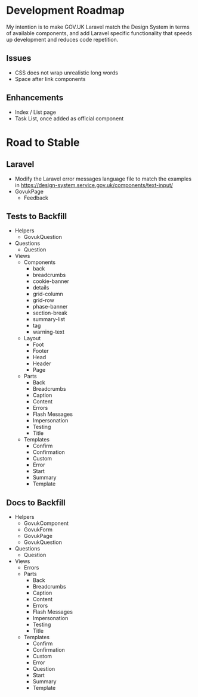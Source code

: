 # Development Roadmap

My intention is to make GOV.UK Laravel match the Design System in terms of available components, and add Laravel specific functionality that speeds up development and reduces code repetition.

## Issues

* CSS does not wrap unrealistic long words
* Space after link components

## Enhancements

* Index / List page
* Task List, once added as official component

# Road to Stable

## Laravel

* Modify the Laravel error messages language file to match the examples in https://design-system.service.gov.uk/components/text-input/
* GovukPage
    * Feedback

## Tests to Backfill

* Helpers
    * GovukQuestion
* Questions
    * Question
* Views
    * Components
        * back
        * breadcrumbs
        * cookie-banner
        * details
        * grid-column
        * grid-row
        * phase-banner
        * section-break
        * summary-list
        * tag
        * warning-text
    * Layout
        * Foot
        * Footer
        * Head
        * Header
        * Page
    * Parts
        * Back
        * Breadcrumbs
        * Caption
        * Content
        * Errors
        * Flash Messages
        * Impersonation
        * Testing
        * Title
    * Templates
      * Confirm
      * Confirmation
      * Custom
      * Error
      * Start
      * Summary
      * Template

## Docs to Backfill

* Helpers
    * GovukComponent
    * GovukForm
    * GovukPage
    * GovukQuestion
* Questions
    * Question
* Views
    * Errors
    * Parts
        * Back
        * Breadcrumbs
        * Caption
        * Content
        * Errors
        * Flash Messages
        * Impersonation
        * Testing
        * Title
    * Templates
      * Confirm
      * Confirmation
      * Custom
      * Error
      * Question
      * Start
      * Summary
      * Template
